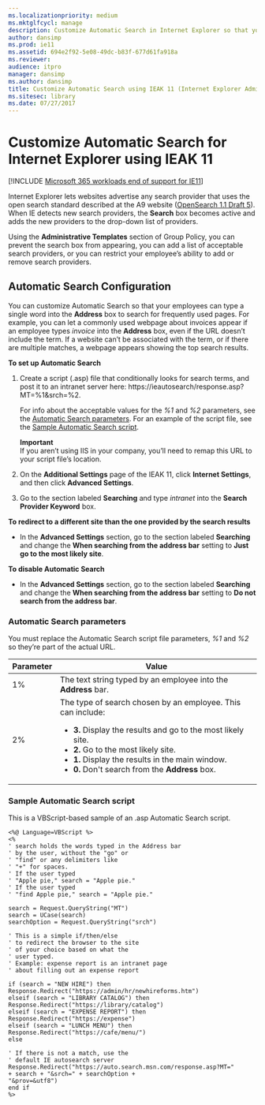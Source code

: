 ```yaml
---
ms.localizationpriority: medium
ms.mktglfcycl: manage
description: Customize Automatic Search in Internet Explorer so that your employees can type a single word into the Address box to search for frequently used pages.
author: dansimp
ms.prod: ie11
ms.assetid: 694e2f92-5e08-49dc-b83f-677d61fa918a
ms.reviewer: 
audience: itpro
manager: dansimp
ms.author: dansimp
title: Customize Automatic Search using IEAK 11 (Internet Explorer Administration Kit 11 for IT Pros)
ms.sitesec: library
ms.date: 07/27/2017
---
```



# Customize Automatic Search for Internet Explorer using IEAK 11

[!INCLUDE [Microsoft 365 workloads end of support for IE11](../includes/microsoft-365-ie-end-of-support.md)]

Internet Explorer lets websites advertise any search provider that uses the open search standard described at the A9 website ([OpenSearch 1.1 Draft 5](https://opensearch.org/docs/latest/opensearch/index/)). When IE detects new search providers, the **Search** box becomes active and adds the new providers to the drop-down list of providers.

Using the **Administrative Templates** section of Group Policy, you can prevent the search box from appearing, you can add a list of acceptable search providers, or you can restrict your employee’s ability to add or remove search providers.

## Automatic Search Configuration
You can customize Automatic Search so that your employees can type a single word into the **Address** box to search for frequently used pages. For example, you can let a commonly used webpage about invoices appear if an employee types *invoice* into the **Address** box, even if the URL doesn’t include the term. If a website can’t be associated with the term, or if there are multiple matches, a webpage appears showing the top search results.

**To set up Automatic Search**

1. Create a script (.asp) file that conditionally looks for search terms, and post it to an intranet server here: https://ieautosearch/response.asp?MT=%1&srch=%2.<p>
   For info about the acceptable values for the *%1* and *%2* parameters, see the [Automatic Search parameters](#automatic-search-parameters). For an example of the script file, see the [Sample Automatic Search script](#sample-automatic-search-script).<p>
   **Important**<br>If you aren’t using IIS in your company, you’ll need to remap this URL to your script file’s location. 

2. On the **Additional Settings** page of the IEAK 11, click **Internet Settings**, and then click **Advanced Settings**.

3. Go to the section labeled **Searching** and type *intranet* into the **Search Provider Keyword** box.

**To redirect to a different site than the one provided by the search results**

-   In the **Advanced Settings** section, go to the section labeled **Searching** and change the **When searching from the address bar** setting to **Just go to the most likely site**.

**To disable Automatic Search**

-   In the **Advanced Settings** section, go to the section labeled **Searching** and change the **When searching from the address bar** setting to **Do not search from the address bar**.

### Automatic Search parameters
You must replace the Automatic Search script file parameters, *%1* and *%2* so they’re part of the actual URL.

|Parameter |Value                                                   |
|----------|--------------------------------------------------------|
|1% |The text string typed by an employee into the **Address** bar. |
|2% |The type of search chosen by an employee. This can include:<ul><li>**3.** Display the results and go to the most likely site.</li><li>**2.** Go to the most likely site.</li><li>**1.** Display the results in the main window.</li><li>**0.** Don't search from the **Address** box.</li></ul> |

### Sample Automatic Search script
This is a VBScript-based sample of an .asp Automatic Search script.

```
<%@ Language=VBScript %>
<%
' search holds the words typed in the Address bar
' by the user, without the "go" or
' "find" or any delimiters like
' "+" for spaces.
' If the user typed
' "Apple pie," search = "Apple pie."
' If the user typed
' "find Apple pie," search = "Apple pie."

search = Request.QueryString("MT")
search = UCase(search)
searchOption = Request.QueryString("srch")

' This is a simple if/then/else
' to redirect the browser to the site
' of your choice based on what the
' user typed.
' Example: expense report is an intranet page
' about filling out an expense report

if (search = "NEW HIRE") then
Response.Redirect("https://admin/hr/newhireforms.htm") 
elseif (search = "LIBRARY CATALOG") then
Response.Redirect("https://library/catalog")
elseif (search = "EXPENSE REPORT") then
Response.Redirect("https://expense")
elseif (search = "LUNCH MENU") then
Response.Redirect("https://cafe/menu/")
else

' If there is not a match, use the
' default IE autosearch server
Response.Redirect("https://auto.search.msn.com/response.asp?MT="
+ search + "&srch=" + searchOption + 
"&prov=&utf8")
end if
%>
```

 

 





